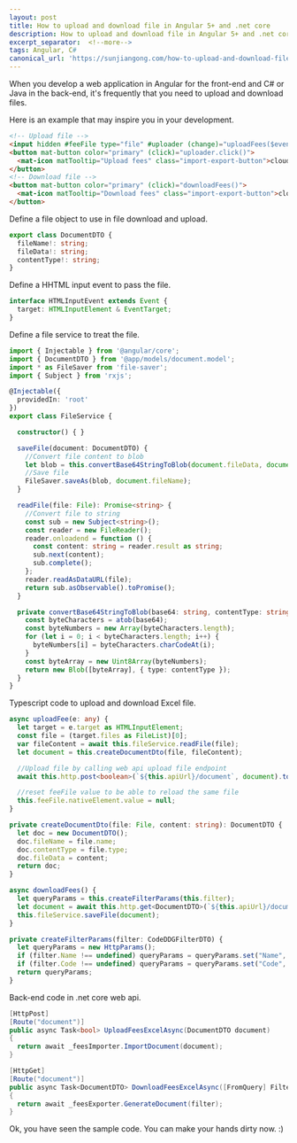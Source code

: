 ```yaml
---
layout: post
title: How to upload and download file in Angular 5+ and .net core
description: How to upload and download file in Angular 5+ and .net core
excerpt_separator:  <!--more-->
tags: Angular, C#
canonical_url: 'https://sunjiangong.com/how-to-upload-and-download-file-in-angular-and-dotnet-core/'
---
```


When you develop a web application in Angular for the front-end and C# or Java in the back-end, it's frequently that you need to upload and download files.

Here is an example that may inspire you in your development.

```html
<!-- Upload file -->
<input hidden #feeFile type="file" #uploader (change)="uploadFees($event)" accept=".xlsx, .xls" />
<button mat-button color="primary" (click)="uploader.click()">
  <mat-icon matTooltip="Upload fees" class="import-export-button">cloud_upload</mat-icon>
</button>
<!-- Download file -->
<button mat-button color="primary" (click)="downloadFees()">
  <mat-icon matTooltip="Download fees" class="import-export-button">cloud_download</mat-icon>
</button>
```

<!--more-->

Define a file object to use in file download and upload.

```typescript
export class DocumentDTO {
  fileName!: string;
  fileData!: string;
  contentType!: string;
}
```

Define a HHTML input event to pass the file.

```typescript
interface HTMLInputEvent extends Event {
  target: HTMLInputElement & EventTarget;
}
```

Define a file service to treat the file.

```typescript
import { Injectable } from '@angular/core';
import { DocumentDTO } from '@app/models/document.model';
import * as FileSaver from 'file-saver';
import { Subject } from 'rxjs';

@Injectable({
  providedIn: 'root'
})
export class FileService {

  constructor() { }

  saveFile(document: DocumentDTO) {
    //Convert file content to blob
    let blob = this.convertBase64StringToBlob(document.fileData, document.contentType);
    //Save file
    FileSaver.saveAs(blob, document.fileName);
  }

  readFile(file: File): Promise<string> {
    //Convert file to string
    const sub = new Subject<string>();
    const reader = new FileReader();
    reader.onloadend = function () {
      const content: string = reader.result as string;
      sub.next(content);
      sub.complete();
    };
    reader.readAsDataURL(file);
    return sub.asObservable().toPromise();
  }

  private convertBase64StringToBlob(base64: string, contentType: string): Blob {
    const byteCharacters = atob(base64);
    const byteNumbers = new Array(byteCharacters.length);
    for (let i = 0; i < byteCharacters.length; i++) {
      byteNumbers[i] = byteCharacters.charCodeAt(i);
    }
    const byteArray = new Uint8Array(byteNumbers);
    return new Blob([byteArray], { type: contentType });
  }
}
```

Typescript code to upload and download Excel file.

```typescript
async uploadFee(e: any) {
  let target = e.target as HTMLInputElement;
  const file = (target.files as FileList)[0];
  var fileContent = await this.fileService.readFile(file);
  let document = this.createDocumentDto(file, fileContent);

  //Upload file by calling web api upload file endpoint
  await this.http.post<boolean>(`${this.apiUrl}/document`, document).toPromise();

  //reset feeFile value to be able to reload the same file
  this.feeFile.nativeElement.value = null;
}

private createDocumentDto(file: File, content: string): DocumentDTO {
  let doc = new DocumentDTO();
  doc.fileName = file.name;
  doc.contentType = file.type;
  doc.fileData = content;
  return doc;
}

async downloadFees() {
  let queryParams = this.createFilterParams(this.filter);
  let document = await this.http.get<DocumentDTO>(`${this.apiUrl}/document`, { params: queryParams }).toPromise();
  this.fileService.saveFile(document);
}

private createFilterParams(filter: CodeDDGFilterDTO) {
  let queryParams = new HttpParams();
  if (filter.Name !== undefined) queryParams = queryParams.set("Name", filter.Name);
  if (filter.Code !== undefined) queryParams = queryParams.set("Code", filter.Code);
  return queryParams;
}
```

Back-end code in .net core web api.

```csharp
[HttpPost]
[Route("document")]
public async Task<bool> UploadFeesExcelAsync(DocumentDTO document)
{
  return await _feesImporter.ImportDocument(document);
}

[HttpGet]
[Route("document")]
public async Task<DocumentDTO> DownloadFeesExcelAsync([FromQuery] FilterDTO filter)
{
  return await _feesExporter.GenerateDocument(filter);
}
```

Ok, you have seen the sample code. You can make your hands dirty now. :)